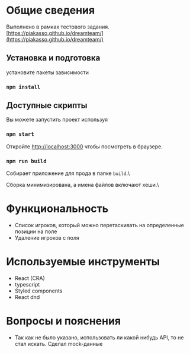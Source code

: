 # Общие сведения

Выполнено в рамках тестового задания. [https://piakasso.github.io/dreamteam/](https://piakasso.github.io/dreamteam/)

## Установка и подготовка

установите пакеты зависимости

### `npm install`

## Доступные скрипты

Вы можете запустить проект используя

### `npm start`

Откройте [http://localhost:3000](http://localhost:3000) чтобы посмотреть в браузере.

### `npm run build`

Собирает приложение для прода в папке `build`.\

Сборка минимизирована, а имена файлов включают хеши.\

# Функциональность

- Список игроков, который можно перетаскивать на определенные позиции на поле
- Удаление игроков с поля

# Используемые инструменты

- React (CRA)
- typescript
- Styled components
- React dnd

# Вопросы и пояснения

- Так как не было указано, использовать ли какой нибудь API, то не стал искать. Сделал mock-данные
